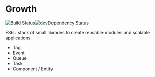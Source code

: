 # Growth

[![Build Status](https://travis-ci.org/Growth/growth.svg?branch=master)](https://travis-ci.org/Growth/growth)[![devDependency Status](https://david-dm.org/growth/growth/dev-status.svg)](https://david-dm.org/growth/growth#info=devDependencies)

ES6+ stack of small libraries to create reusable modules and scalable applications.

* Tag
* Event
* Queue
* Task
* Component / Entity
